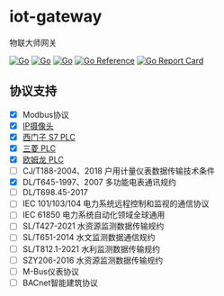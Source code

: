 # iot-gateway
物联大师网关

[![Go](https://github.com/zgwit/iot-gateway/actions/workflows/go.yml/badge.svg)](https://github.com/zgwit/iot-gateway/actions/workflows/go.yml)
[![Go](https://github.com/zgwit/iot-gateway/actions/workflows/node.js.yml/badge.svg)](https://github.com/zgwit/iot-gateway/actions/workflows/node.js.yml)
[![Go](https://github.com/zgwit/iot-gateway/actions/workflows/codeql-analysis.yml/badge.svg)](https://github.com/zgwit/iot-gateway/actions/workflows/codeql-analysis.yml)
[![Go Reference](https://pkg.go.dev/badge/github.com/zgwit/iot-gateway.svg)](https://pkg.go.dev/github.com/zgwit/iot-gateway)
[![Go Report Card](https://goreportcard.com/badge/github.com/zgwit/iot-gateway)](https://goreportcard.com/report/github.com/zgwit/iot-gateway)


## 协议支持

- [x] Modbus协议
- [x] [IP摄像头](https://github.com/iot-master-contrib/camera)
- [x] [西门子 S7 PLC](https://github.com/iot-master-contrib/s7)
- [x] [三菱 PLC](https://github.com/iot-master-contrib/melsec)
- [x] [欧姆龙 PLC](https://github.com/iot-gateway-contrib/fins)
- [ ] CJ/T188-2004、2018 户用计量仪表数据传输技术条件
- [x] DL/T645-1997、2007 多功能电表通讯规约
- [ ] DL/T698.45-2017
- [ ] IEC 101/103/104 电力系统远程控制和监视的通信协议
- [ ] IEC 61850 电力系统自动化领域全球通用
- [ ] SL/T427-2021 水资源监测数据传输规约
- [ ] SL/T651-2014 水文监测数据通信规约
- [ ] SL/T812.1-2021 水利监测数据传输规约
- [ ] SZY206-2016 水资源监测数据传输规约
- [ ] M-Bus仪表协议
- [ ] BACnet智能建筑协议